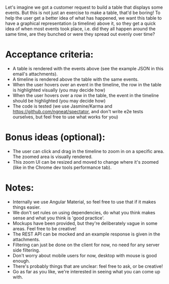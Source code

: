 Let's imagine we got a customer request to build a table that displays some events. But this is not just an exercise to make a table, that'd be boring! To help the user get a better idea of what has happened, we want this table to have a graphical representation (a timeline) above it, so they get a quick idea of when most events took place, i.e. did they all happen around the same time, are they bunched or were they spread out evenly over time?

# Acceptance criteria:
- A table is rendered with the events above (see the example JSON in this email's attachments).
- A timeline is rendered above the table with the same events.
- When the user hovers over an event in the timeline, the row in the table is highlighted visually (you may decide how)
- When the user hovers over a row in the table, the event in the timeline should be highlighted (you may decide how)
- The code is tested (we use Jasmine/Karma and https://github.com/ngneat/spectator, and don't write e2e tests ourselves, but feel free to use what works for you)

# Bonus ideas (optional):
- The user can click and drag in the timeline to zoom in on a specific area. The zoomed area is visually rendered.
- This zoom UI can be resized and moved to change where it's zoomed (like in the Chrome dev tools performance tab).

# Notes:
- Internally we use Angular Material, so feel free to use that if it makes things easier.
- We don't set rules on using dependencies, do what you think makes sense and what you think is 'good practice'.
- Mockups have been provided, but they're deliberately vague in some areas. Feel free to be creative!
- The REST API can be mocked and an example response is given in the attachments.
- Filtering can just be done on the client for now, no need for any server side filtering.
- Don't worry about mobile users for now, desktop with mouse is good enough.
- There's probably things that are unclear: feel free to ask, or be creative!
- Go as far as you like, we're interested in seeing what you can come up with.